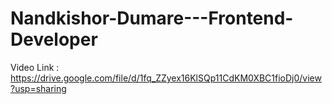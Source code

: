 # Nandkishor-Dumare---Frontend-Developer

Video Link : https://drive.google.com/file/d/1fq_ZZyex16KlSQp11CdKM0XBC1fioDj0/view?usp=sharing